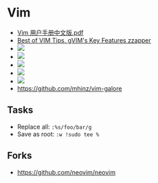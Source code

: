 # Vim


- [Vim 用户手册中文版.pdf](https://s3-us-west-2.amazonaws.com/notion-static/qQovWz0SFCenpwvfr16Q_Vim%20.pdf)
- [Best of VIM Tips, gVIM's Key Features zzapper](http://zzapper.co.uk/vimtips.html)
- ![](https://s3-us-west-2.amazonaws.com/notion-static/A5TRN2OfSdK0r72pPjQx_Untitled)
- ![](https://s3-us-west-2.amazonaws.com/notion-static/zWkBe12T0yS5HH5RiGht_Untitled)
- ![](https://s3-us-west-2.amazonaws.com/notion-static/bFdWNA9S2b9QKEWEPgZS_Untitled)
- ![](https://s3-us-west-2.amazonaws.com/notion-static/RLxBusbAQiagbx29RdaT_Untitled)
- ![](https://s3-us-west-2.amazonaws.com/notion-static/3CEFgdtPRuGU0XMS0vVU_Untitled)
- https://github.com/mhinz/vim-galore


## Tasks

- Replace all: `:%s/foo/bar/g`
- Save as root: `:w !sudo tee %`


## Forks

- https://github.com/neovim/neovim

